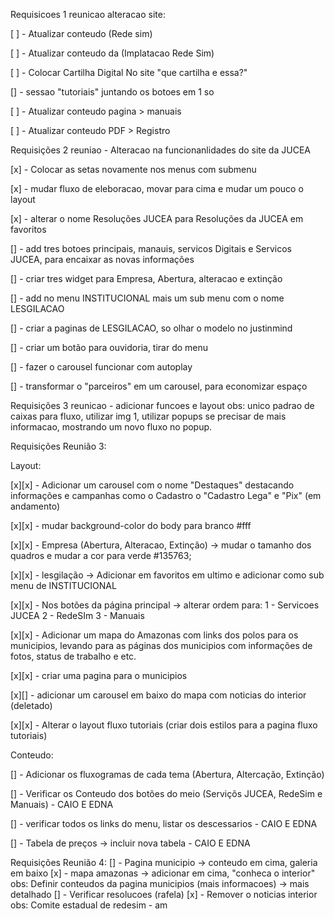 Requisicoes 1 reunicao alteracao site:

[ ] - Atualizar conteudo (Rede sim) 

[ ] - Atualizar conteudo da (Implatacao Rede Sim)

[ ] - Colocar Cartilha Digital No site "que cartilha e essa?"

[] - sessao "tutoriais" juntando os botoes em 1 so

[ ] - Atualizar conteudo pagina > manuais

[ ] - Atualizar conteudo PDF > Registro

Requisições 2 reuniao - Alteracao na funcionanlidades do site da JUCEA 

[x] - Colocar as setas novamente nos menus com submenu

[x] - mudar fluxo de eleboracao, movar para cima e mudar um pouco o layout

[x] - alterar o nome Resoluções JUCEA para Resoluções da JUCEA em favoritos

[] - add tres botoes principais, manauis, servicos Digitais e Servicos JUCEA, para encaixar as novas informações

[] - criar tres widget para Empresa, Abertura, alteracao e extinção

[] - add no menu INSTITUCIONAL mais um sub menu com o nome LESGILACAO

[] - criar a paginas de LESGILACAO, so olhar o modelo no justinmind

[] - criar um botão para ouvidoria, tirar do menu

[] - fazer o carousel funcionar com autoplay

[] - transformar o "parceiros" em um carousel, para economizar espaço

Requisições 3 reunicao - adicionar funcoes e layout
obs: 
unico padrao de caixas para fluxo, utilizar img 1, utilizar popups se precisar de mais informacao, mostrando um novo fluxo no popup.

Requisições Reunião 3:

Layout:

[x][x] - Adicionar um carousel com o nome "Destaques" destacando informações e campanhas como o Cadastro
o "Cadastro Lega"  e "Pix" (em andamento)

[x][x] - mudar background-color do body para branco #fff

[x][x] - Empresa (Abertura, Alteracao, Extinção) -> mudar o tamanho dos quadros e mudar a cor para verde #135763;

[x][x] - lesgilação -> Adicionar em favoritos em ultimo e adicionar como sub menu de INSTITUCIONAL

[x][x] - Nos botões da página principal -> alterar ordem para:
1 - Servicoes JUCEA
2 - RedeSIm
3 - Manuais

[x][x] - Adicionar um mapa do Amazonas com links dos polos para os municipios, levando para as páginas dos municipios com informações de fotos, status de trabalho e etc.

[x][x] - criar uma pagina para o municipios

[x][] - adicionar um carousel em baixo do mapa com noticias do interior (deletado)

[x][x] - Alterar o layout fluxo tutoriais (criar dois estilos para a pagina fluxo tutoriais)

Conteudo:

[] - Adicionar os fluxogramas de cada tema (Abertura, Altercação, Extinção)

[] - Verificar os Conteudo dos botões do meio (Serviçõs JUCEA, RedeSim e Manuais) - CAIO E EDNA

[] - verificar todos os links do menu, listar os descessarios - CAIO E EDNA

[] - Tabela de preços -> incluir nova tabela - CAIO E EDNA


Requisições Reunião 4:
[] - Pagina municipio -> conteudo em cima, galeria em baixo
[x] - mapa amazonas -> adicionar em cima, "conheca o interior"
obs: Definir conteudos da pagina municipios (mais informacoes) -> mais detalhado
[] - Verificar resolucoes (rafela)
[x] - Remover o noticias interior
obs: Comite estadual de redesim - am
